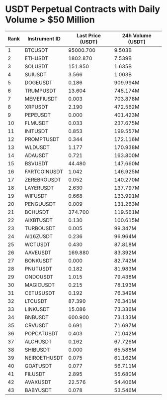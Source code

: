 # USDT Perpetual Contracts with Daily Volume > $50 Million

| Rank | Instrument ID | Last Price (USDT) | 24h Volume (USDT) |
|------|---------------|-------------------|-------------------|
| 1 | BTCUSDT | 95000.700 | 9.503B |
| 2 | ETHUSDT | 1802.870 | 7.539B |
| 3 | SOLUSDT | 151.850 | 1.635B |
| 4 | SUIUSDT | 3.566 | 1.003B |
| 5 | DOGEUSDT | 0.186 | 909.994M |
| 6 | TRUMPUSDT | 13.604 | 745.174M |
| 7 | MEMEFIUSDT | 0.003 | 703.878M |
| 8 | XRPUSDT | 2.190 | 472.562M |
| 9 | PEPEUSDT | 0.000 | 401.423M |
| 10 | FLMUSDT | 0.033 | 237.675M |
| 11 | INITUSDT | 0.853 | 199.557M |
| 12 | PROMPTUSDT | 0.344 | 172.116M |
| 13 | WLDUSDT | 1.177 | 170.938M |
| 14 | ADAUSDT | 0.721 | 163.800M |
| 15 | BSVUSDT | 44.480 | 147.660M |
| 16 | FARTCOINUSDT | 1.042 | 146.925M |
| 17 | ZEREBROUSDT | 0.052 | 140.270M |
| 18 | LAYERUSDT | 2.630 | 137.797M |
| 19 | WIFUSDT | 0.668 | 133.991M |
| 20 | PENGUUSDT | 0.009 | 131.263M |
| 21 | BCHUSDT | 374.700 | 119.561M |
| 22 | AIXBTUSDT | 0.130 | 100.615M |
| 23 | TURBOUSDT | 0.005 | 99.347M |
| 24 | AI16ZUSDT | 0.236 | 96.964M |
| 25 | WCTUSDT | 0.430 | 87.818M |
| 26 | AAVEUSDT | 169.880 | 83.392M |
| 27 | BONKUSDT | 0.000 | 82.742M |
| 28 | PNUTUSDT | 0.182 | 81.983M |
| 29 | ONDOUSDT | 1.015 | 79.438M |
| 30 | MAGICUSDT | 0.215 | 78.193M |
| 31 | CETUSUSDT | 0.192 | 76.349M |
| 32 | LTCUSDT | 87.390 | 76.341M |
| 33 | LINKUSDT | 15.086 | 73.336M |
| 34 | BNBUSDT | 600.900 | 73.133M |
| 35 | CRVUSDT | 0.691 | 71.697M |
| 36 | POPCATUSDT | 0.403 | 71.042M |
| 37 | ALCHUSDT | 0.162 | 67.726M |
| 38 | SHIBUSDT | 0.000 | 65.588M |
| 39 | NEIROETHUSDT | 0.075 | 61.162M |
| 40 | GOATUSDT | 0.077 | 56.711M |
| 41 | FILUSDT | 2.895 | 55.680M |
| 42 | AVAXUSDT | 22.576 | 54.406M |
| 43 | BABYUSDT | 0.078 | 53.546M |
